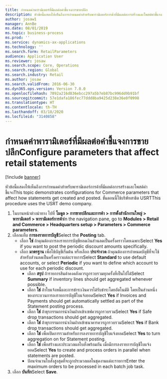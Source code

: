 ```yaml
---
title: กำหนดค่าพารามิเตอร์ที่มีผลต่อคำชี้แจงการขายปลีก
description: หัวข้อนี้แสดงให้เห็นถึงการกำหนดค่าสำหรับพารามิเตอร์การค้าที่มีผลต่อการสร้างและโพสต์คำชี้แจง
author: josaw1
manager: AnnBe
ms.date: 08/01/2019
ms.topic: business-process
ms.prod: ''
ms.service: dynamics-ax-applications
ms.technology: ''
ms.search.form: RetailParameters
audience: Application User
ms.reviewer: josaw
ms.search.scope: Core, Operations
ms.search.region: Global
ms.search.industry: Retail
ms.author: josaw
ms.search.validFrom: 2016-06-30
ms.dyn365.ops.version: Version 7.0.0
ms.openlocfilehash: 7892a216d836ebcc297a5b7eb87bc996dd9b91bf
ms.sourcegitcommit: 57e1dafa186fec77ddd8ba9425d238e36e0f0998
ms.translationtype: HT
ms.contentlocale: th-TH
ms.lasthandoff: 03/18/2020
ms.locfileid: "3140858"
---
```

# <a name="configure-parameters-that-affect-retail-statements"></a><span data-ttu-id="51dae-103">กำหนดค่าพารามิเตอร์ที่มีผลต่อคำชี้แจงการขายปลีก</span><span class="sxs-lookup"><span data-stu-id="51dae-103">Configure parameters that affect retail statements</span></span>

[!include [banner](../includes/banner.md)]

<span data-ttu-id="51dae-104">หัวข้อนี้แสดงให้เห็นถึงการกำหนดค่าสำหรับพารามิเตอร์การค้าที่มีผลต่อการสร้างและโพสต์คำชี้แจง</span><span class="sxs-lookup"><span data-stu-id="51dae-104">This topic demonstrates configurations for Commerce parameters that affect how statements get created and posted.</span></span> <span data-ttu-id="51dae-105">ขั้นตอนนี้ใช้บริษัทสาธิต USRT</span><span class="sxs-lookup"><span data-stu-id="51dae-105">This procedure uses the USRT demo company.</span></span>

1. <span data-ttu-id="51dae-106">ในบานหน้าต่างนำทาง ไปที่ **โมดูล > การขายปลีกและการค้า > การตั้งสำนักงานใหญ่ > พารามิเตอร์ > พารามิเตอร์การค้า**</span><span class="sxs-lookup"><span data-stu-id="51dae-106">In the navigation pane, go to **Modules > Retail and Commerce > Headquarters setup  > Parameters > Commerce parameters**.</span></span>
2. <span data-ttu-id="51dae-107">เลือกแท็บ **การลงรายการบัญชี**</span><span class="sxs-lookup"><span data-stu-id="51dae-107">Select the **Posting** tab.</span></span>
    - <span data-ttu-id="51dae-108">เลือก **ใช่** ถ้าคุณต้องการลงรายการบัญชียอดเงินส่วนลดเป็นครั้งคราวโดยเฉพาะ</span><span class="sxs-lookup"><span data-stu-id="51dae-108">Select **Yes** if you want to post the periodic discount amounts specifically.</span></span>  
    - <span data-ttu-id="51dae-109">เลือก **มาตรฐาน** เพื่อใช้บัญชีเริ่มต้น หรือเลือก **ประจำงวด** ถ้าคุณต้องการกำหนดบัญชีที่จะใช้สำหรับส่วนลดเป็นครั้งคราวแต่ละรายการ</span><span class="sxs-lookup"><span data-stu-id="51dae-109">Select **Standard** to use default accounts, or select **Periodic** if you want to define which account to use for each periodic discount.</span></span>  
      - <span data-ttu-id="51dae-110">เลือก **สรุป** ถ้ารายการสินค้าคงคลังควรถูกรวบรวมทุกครั้งที่เป็นไปได้</span><span class="sxs-lookup"><span data-stu-id="51dae-110">Select **Summary** if inventory lines should get aggregated whenever possible.</span></span>  
      - <span data-ttu-id="51dae-111">เลือก **ใช่** ถ้าใบแจ้งหนี้และการชำระเงินควรได้รับชำระโดยอัตโนมัติ โดยเป็นส่วนหนึ่งของกระบวนการลงรายการบัญชีใบแจ้งยอด</span><span class="sxs-lookup"><span data-stu-id="51dae-111">Select **Yes** if Invoices and Payments should get automatically settled as part of the Statement posting process.</span></span>  
      - <span data-ttu-id="51dae-112">เลือก **ใช่** ถ้าธุรกรรมการนำเงินฝากเข้าเซฟควรถูกรวบรวม</span><span class="sxs-lookup"><span data-stu-id="51dae-112">Select **Yes** if Safe drop transactions should get aggregated.</span></span>  
      - <span data-ttu-id="51dae-113">เลือก **ใช่** ถ้าธุรกรรมการนำเงินฝากเข้าธนาคารควรถูกรวบรวม</span><span class="sxs-lookup"><span data-stu-id="51dae-113">Select **Yes** if Bank drop transactions should get aggregated.</span></span>  
      - <span data-ttu-id="51dae-114">เลือก **ใช่** เพื่อเปิดการรวมสำหรับการลงรายการบัญชีใบแจ้งยอด</span><span class="sxs-lookup"><span data-stu-id="51dae-114">Select **Yes** to turn aggregation on for Statement posting.</span></span>  
      - <span data-ttu-id="51dae-115">เลือก **ใช่** เพื่อสร้างและประมวลผลใบสั่งพร้อมกัน เมื่อมีการลงรายการบัญชีใบแจ้งยอด</span><span class="sxs-lookup"><span data-stu-id="51dae-115">Select **Yes** to create and process orders in parallel when statements are posted.</span></span>  
      - <span data-ttu-id="51dae-116">ป้อนจำนวนใบสั่งสูงสุดที่จะถูกประมวลผลในชุดงานแต่ละรายการ</span><span class="sxs-lookup"><span data-stu-id="51dae-116">Enter the maximum orders to be processed in each batch job task.</span></span>  
3. <span data-ttu-id="51dae-117">เลือก **บันทึก**</span><span class="sxs-lookup"><span data-stu-id="51dae-117">Select **Save**.</span></span>

